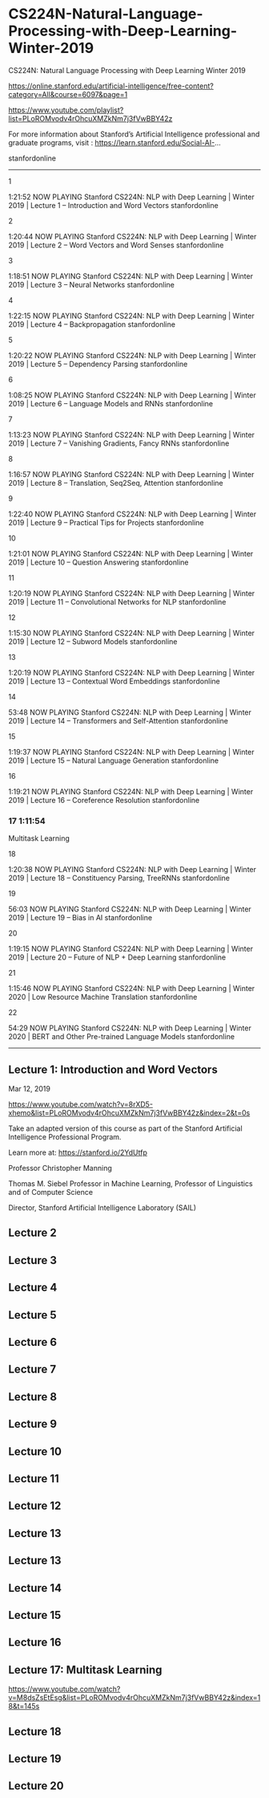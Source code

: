 # CS224N-Natural-Language-Processing-with-Deep-Learning-Winter-2019
CS224N: Natural Language Processing with Deep Learning Winter 2019

https://online.stanford.edu/artificial-intelligence/free-content?category=All&course=6097&page=1


https://www.youtube.com/playlist?list=PLoROMvodv4rOhcuXMZkNm7j3fVwBBY42z



For more information about Stanford’s Artificial Intelligence professional and graduate programs, visit
: https://learn.stanford.edu/Social-AI-...

stanfordonline

-------


1

1:21:52
NOW PLAYING
Stanford CS224N: NLP with Deep Learning | Winter 2019 | Lecture 1 – Introduction and Word Vectors
stanfordonline

2

1:20:44
NOW PLAYING
Stanford CS224N: NLP with Deep Learning | Winter 2019 | Lecture 2 – Word Vectors and Word Senses
stanfordonline

3

1:18:51
NOW PLAYING
Stanford CS224N: NLP with Deep Learning | Winter 2019 | Lecture 3 – Neural Networks
stanfordonline

4

1:22:15
NOW PLAYING
Stanford CS224N: NLP with Deep Learning | Winter 2019 | Lecture 4 – Backpropagation
stanfordonline

5

1:20:22
NOW PLAYING
Stanford CS224N: NLP with Deep Learning | Winter 2019 | Lecture 5 – Dependency Parsing
stanfordonline

6

1:08:25
NOW PLAYING
Stanford CS224N: NLP with Deep Learning | Winter 2019 | Lecture 6 – Language Models and RNNs
stanfordonline

7

1:13:23
NOW PLAYING
Stanford CS224N: NLP with Deep Learning | Winter 2019 | Lecture 7 – Vanishing Gradients, Fancy RNNs
stanfordonline

8

1:16:57
NOW PLAYING
Stanford CS224N: NLP with Deep Learning | Winter 2019 | Lecture 8 – Translation, Seq2Seq, Attention
stanfordonline

9

1:22:40
NOW PLAYING
Stanford CS224N: NLP with Deep Learning | Winter 2019 | Lecture 9 – Practical Tips for Projects
stanfordonline

10

1:21:01
NOW PLAYING
Stanford CS224N: NLP with Deep Learning | Winter 2019 | Lecture 10 – Question Answering
stanfordonline

11

1:20:19
NOW PLAYING
Stanford CS224N: NLP with Deep Learning | Winter 2019 | Lecture 11 – Convolutional Networks for NLP
stanfordonline

12

1:15:30
NOW PLAYING
Stanford CS224N: NLP with Deep Learning | Winter 2019 | Lecture 12 – Subword Models
stanfordonline

13

1:20:19
NOW PLAYING
Stanford CS224N: NLP with Deep Learning | Winter 2019 | Lecture 13 – Contextual Word Embeddings
stanfordonline

14

53:48
NOW PLAYING
Stanford CS224N: NLP with Deep Learning | Winter 2019 | Lecture 14 – Transformers and Self-Attention
stanfordonline

15

1:19:37
NOW PLAYING
Stanford CS224N: NLP with Deep Learning | Winter 2019 | Lecture 15 – Natural Language Generation
stanfordonline

16

1:19:21
NOW PLAYING
Stanford CS224N: NLP with Deep Learning | Winter 2019 | Lecture 16 – Coreference Resolution
stanfordonline

### 17 1:11:54

Multitask Learning


18

1:20:38
NOW PLAYING
Stanford CS224N: NLP with Deep Learning | Winter 2019 | Lecture 18 – Constituency Parsing, TreeRNNs
stanfordonline

19

56:03
NOW PLAYING
Stanford CS224N: NLP with Deep Learning | Winter 2019 | Lecture 19 – Bias in AI
stanfordonline

20

1:19:15
NOW PLAYING
Stanford CS224N: NLP with Deep Learning | Winter 2019 | Lecture 20 – Future of NLP + Deep Learning
stanfordonline

21

1:15:46
NOW PLAYING
Stanford CS224N: NLP with Deep Learning | Winter 2020 | Low Resource Machine Translation
stanfordonline

22

54:29
NOW PLAYING
Stanford CS224N: NLP with Deep Learning | Winter 2020 | BERT and Other Pre-trained Language Models
stanfordonline


-------

## Lecture 1: Introduction and Word Vectors

Mar 12, 2019

https://www.youtube.com/watch?v=8rXD5-xhemo&list=PLoROMvodv4rOhcuXMZkNm7j3fVwBBY42z&index=2&t=0s


Take an adapted version of this course as part of the Stanford Artificial Intelligence Professional Program. 

Learn more at: https://stanford.io/2YdUtfp

Professor Christopher Manning

Thomas M. Siebel Professor in Machine Learning, Professor of Linguistics and of Computer Science

Director, Stanford Artificial Intelligence Laboratory (SAIL)


## Lecture 2

## Lecture 3

## Lecture 4

## Lecture 5

## Lecture 6

## Lecture 7

## Lecture 8

## Lecture 9

## Lecture 10


## Lecture 11

## Lecture 12

## Lecture 13

## Lecture 13

## Lecture 14

## Lecture 15

## Lecture 16

## Lecture 17: Multitask Learning

https://www.youtube.com/watch?v=M8dsZsEtEsg&list=PLoROMvodv4rOhcuXMZkNm7j3fVwBBY42z&index=18&t=145s

## Lecture 18

## Lecture 19

## Lecture 20

